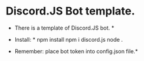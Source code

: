 # Discord.JS Bot template.

* There is a template of Discord.JS bot. *

* Install: *
npm install
npm i discord.js
node .


* Remember: place bot token into config.json file.*
